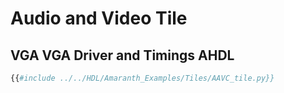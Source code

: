 # Audio and Video Tile

## VGA VGA Driver and Timings AHDL
```python
{{#include ../../HDL/Amaranth_Examples/Tiles/AAVC_tile.py}}
```